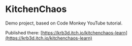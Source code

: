 # KitchenChaos

Demo project, based on Code Monkey YouTube tutorial.

Published there: [https://krb3d.itch.io/kitchenchaos-learn](https://krb3d.itch.io/kitchenchaos-learn)